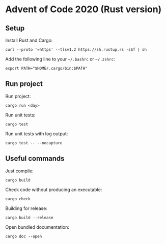 # Advent of Code 2020 (Rust version)

## Setup

Install Rust and Cargo:

    curl --proto '=https' --tlsv1.2 https://sh.rustup.rs -sSf | sh

Add the following line to your `~/.bashrc` or `~/.zshrc`:

    export PATH="$HOME/.cargo/bin:$PATH"

## Run project

Run project:

    cargo run <day>

Run unit tests:

    cargo test
    
Run unit tests with log output:

    cargo test -- --nocapture

## Useful commands

Just compile:

    cargo build

Check code without producing an executable:

    cargo check

Building for release:

    cargo build --release

Open bundled documentation:

    cargo doc --open
